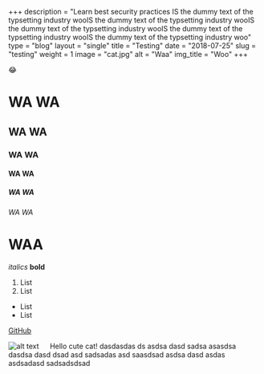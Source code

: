 +++
description = "Learn best security practices  IS the dummy text of the typsetting industry wooIS the dummy text of the typsetting industry wooIS the dummy text of the typsetting industry wooIS the dummy text of the typsetting industry wooIS the dummy text of the typsetting industry woo"
type = "blog"
layout = "single"
title = "Testing"
date = "2018-07-25"
slug = "testing"
weight = 1
image = "cat.jpg"
alt = "Waa"
img_title = "Woo"
+++

:joy:

# WA WA
## WA WA
### WA WA
#### WA WA
##### WA WA
###### WA WA

# **WAA**


*italics*
**bold**

1. List
1. List

- List
- List

[GitHub](http://github.com)

![alt text](/created/img/cat.jpg "Title Text")
    &emsp; Hello cute cat! dasdasdas ds asdsa dasd sadsa asasdsa dasdsa dasd dsad asd sadsadas asd saasdsad asdsa dasd asdas asdsadasd sadsadsdsad 
 